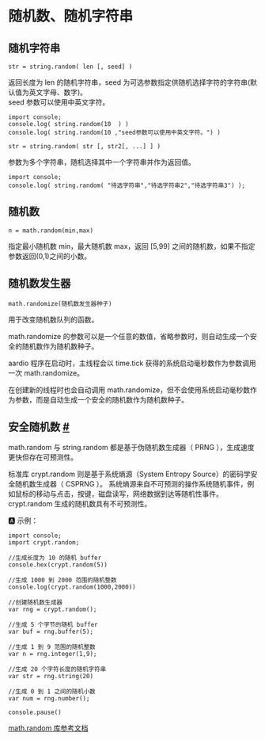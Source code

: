 # 随机数、随机字符串

## 随机字符串

`str = string.random( len [, seed] )  `
  
返回长度为 len 的随机字符串，seed 为可选参数指定供随机选择字符的字符串(默认值为英文字母、数字)。  
seed 参数可以使用中英文字符。

```aardio
import console; 
console.log( string.random(10  ) )
console.log( string.random(10 ,"seed参数可以使用中英文字符。") )
```  

`str = string.random( str [, str2[, ...] ] )  `
  
参数为多个字符串，随机选择其中一个字符串并作为返回值。


```aardio
import console;  
console.log( string.random( "待选字符串","待选字符串2","待选字符串3") );
```  

## 随机数

`n = math.random(min,max)`

指定最小随机数 min，最大随机数 max，返回 \[5,99\] 之间的随机数，如果不指定参数返回(0,1)之间的小数。  

## 随机数发生器

`math.randomize(随机数发生器种子)  `

用于改变随机数队列的函数。

math.randomize 的参数可以是一个任意的数值，省略参数时，则自动生成一个安全的随机数作为随机数种子。

aardio 程序在启动时，主线程会以 time.tick 获得的系统启动毫秒数作为参数调用一次 math.randomize。  

在创建新的线程时也会自动调用 math.randomize，但不会使用系统启动毫秒数作为参数，而是自动生成一个安全的随机数作为随机数种子。

## 安全随机数 <a id="csprng" href="#csprng">&#x23;</a>

math.random 与 string.random 都是基于伪随机数生成器（ PRNG ），生成速度更快但存在可预测性。

标准库 crypt.random 则是基于系统熵源（System Entropy Source）的密码学安全随机数生成器（ CSPRNG ）。
系统熵源来自不可预测的操作系统随机事件，例如鼠标的移动与点击，按键，磁盘读写，网络数据到达等随机性事件。
crypt.random 生成的随机数具有不可预测性。

🅰 示例：

```aardio
import console;
import crypt.random;

//生成长度为 10 的随机 buffer
console.hex(crypt.random(5)) 

//生成 1000 到 2000 范围的随机整数
console.log(crypt.random(1000,2000)) 

//创建随机数生成器
var rng = crypt.random();

//生成 5 个字节的随机 buffer
var buf = rng.buffer(5);

//生成 1 到 9 范围的随机整数
var n = rng.integer(1,9);

//生成 20 个字符长度的随机字符串
var str = rng.string(20)

//生成 0 到 1 之间的随机小数
var num = rng.number();

console.pause()
```

[math.random 库参考文档](../../../library-reference/crypt/random.md)